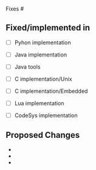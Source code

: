 Fixes #

## Fixed/implemented in

-   [ ] Pyhon implementation
-   [ ] Java implementation
-   [ ] Java tools
-   [ ] C implementation/Unix
-   [ ] C implementation/Embedded
-   [ ] Lua implementation
-   [ ] CodeSys implementation


## Proposed Changes

  -
  -
  -

